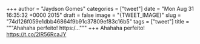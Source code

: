 
+++
author = "Jaydson Gomes"
categories = ["tweet"]
date = "Mon Aug 31 16:35:32 +0000 2015"
draft = false
image = "{TWEET_IMAGE}"
slug = "74d126f059e1dbb46864f9b91c37809ef83c16b5"
tags = ["tweet"]
title = """Ahahaha perfeito! https:/..."""
+++
Ahahaha perfeito! https://t.co/2IR56RcaJY
